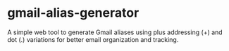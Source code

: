 # gmail-alias-generator
A simple web tool to generate Gmail aliases using plus addressing (+) and dot (.) variations for better email organization and tracking.
